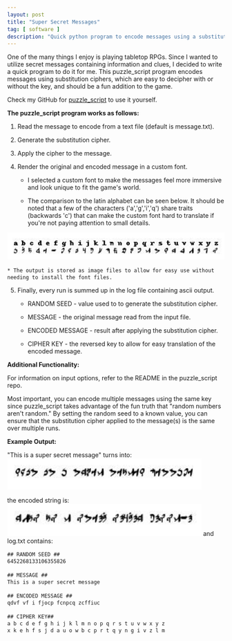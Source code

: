 ```yaml
---
layout: post
title: "Super Secret Messages"
tag: [ software ]
description: "Quick python program to encode messages using a substitution cipher."
---
```


One of the many things I enjoy is playing tabletop RPGs.  Since I wanted to utilize secret messages containing 
information and clues, I decided to write a quick program to do it for me.  This puzzle_script program encodes messages 
using substitution ciphers, which are easy to decipher with or without the key, and should be a fun addition to the 
game.

Check my GitHub for [puzzle_script](https://github.com/PatrickHenson/puzzle_script) to use it yourself.

**The puzzle_script program works as follows:**

1. Read the message to encode from a text file (default is message.txt).

2. Generate the substitution cipher.

3. Apply the cipher to the message.

4. Render the original and encoded message in a custom font.

    * I selected a custom font to make the messages feel more immersive and look unique to fit the game's world.  

    * The comparison to the latin alphabet can be seen below.  It should be noted that a few of the characters 
('a','g','i','q') share traits (backwards 'c') that can make the custom font hard to translate if you're not paying 
attention to small details.
<img src="\images\substitution_cipher\alphabet.jpg" width='550' />

    * The output is stored as image files to allow for easy use without needing to install the font files.  

5. Finally, every run is summed up in the log file containing ascii output.

    * RANDOM SEED - value used to to generate the substitution cipher.

    * MESSAGE - the original message read from the input file.

    * ENCODED MESSAGE - result after applying the substitution cipher.

    * CIPHER KEY - the reversed key to allow for easy translation of the encoded message.


**Additional Functionality:**

For information on input options, refer to the README in the puzzle_script repo.

Most important, you can encode multiple messages using the same key since puzzle_script takes advantage of the fun 
truth that "random numbers aren't random."  By setting the random seed to a known value, you can ensure that the 
substitution cipher applied to the message(s) is the same over multiple runs.

**Example Output:** 

"This is a super secret message" turns into:
<img src="\images\substitution_cipher\original_message.jpg" width='450'/>

the encoded string is:
<img src="\images\substitution_cipher\encoded_message.jpg" width='450'/>
and log.txt contains:

```
## RANDOM SEED ##
6452268133106355826

## MESSAGE ##
This is a super secret message

## ENCODED MESSAGE ##
qdvf vf i fjocp fcnpcq zcffiuc

## CIPHER KEY##
a b c d e f g h i j k l m n o p q r s t u v w x y z 
x k e h f s j d a u o w b c p r t q y n g i v z l m 
```
